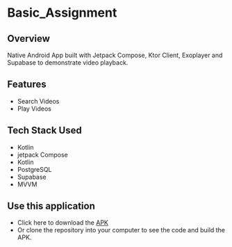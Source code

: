 # Basic_Assignment
## Overview
Native Android App built with Jetpack Compose, Ktor Client, Exoplayer and Supabase to demonstrate video playback.
## Features
* Search Videos
* Play Videos
## Tech Stack Used
* Kotlin
* jetpack Compose
* Kotlin
* PostgreSQL
* Supabase
* MVVM
## Use this application
* Click here to download the [APK](https://drive.google.com/file/d/1U4FDJXoIpjT_OzHdQt3EcT-6lrNO6E9U/view?usp=sharing)
* Or clone the repository into your computer to see the code and build the APK.
